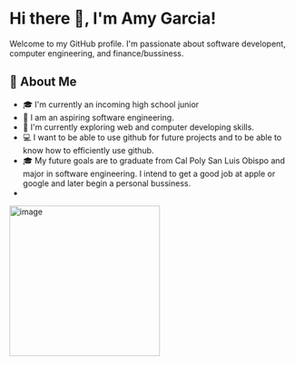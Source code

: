 
# Hi there 👋, I'm Amy Garcia!

Welcome to my GitHub profile. I'm passionate about software developent, computer engineering, and finance/bussiness.

## 🚀 About Me
- 🎓 I'm currently an incoming high school junior
- 💼 I am an aspiring software engineering.
- 🌱 I'm currently exploring web and computer developing skills.
- 💻 I want to be able to use github for future projects and to be able to know how to efficiently use github.
- 🎓 My future goals are to graduate from Cal Poly San Luis Obispo and major in software engineering. I intend to get a good job at apple or google and later begin a personal bussiness.
- 



<img width="265" alt="image" src="https://github.com/user-attachments/assets/bc6370a7-6d6c-4ebb-ba35-5d74e3b9273e" />
